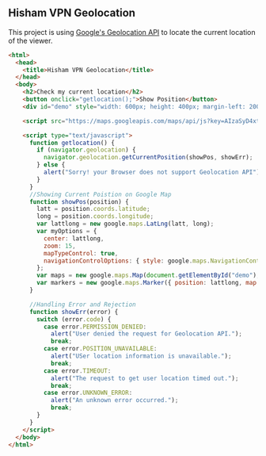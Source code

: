 ## Hisham VPN Geolocation

This project is using [Google's Geolocation API](https://developers.google.com/maps/documentation/javascript/geolocation) to locate the current location of the viewer.

```html
<html>
  <head>
    <title>Hisham VPN Geolocation</title>
  </head>
  <body>
    <h2>Check my current location</h2>
    <button onclick="getlocation();">Show Position</button>
    <div id="demo" style="width: 600px; height: 400px; margin-left: 200px;"></div>

    <script src="https://maps.googleapis.com/maps/api/js?key=AIzaSyD4xtEoXBaKsiQZ6smXXbU7ufYNxeTOBFc&v=weekly"></script>

    <script type="text/javascript">
      function getlocation() {
        if (navigator.geolocation) {
          navigator.geolocation.getCurrentPosition(showPos, showErr);
        } else {
          alert("Sorry! your Browser does not support Geolocation API");
        }
      }
      //Showing Current Poistion on Google Map
      function showPos(position) {
        latt = position.coords.latitude;
        long = position.coords.longitude;
        var lattlong = new google.maps.LatLng(latt, long);
        var myOptions = {
          center: lattlong,
          zoom: 15,
          mapTypeControl: true,
          navigationControlOptions: { style: google.maps.NavigationControlStyle.SMALL },
        };
        var maps = new google.maps.Map(document.getElementById("demo"), myOptions);
        var markers = new google.maps.Marker({ position: lattlong, map: maps, title: "You are here!" });
      }

      //Handling Error and Rejection
      function showErr(error) {
        switch (error.code) {
          case error.PERMISSION_DENIED:
            alert("User denied the request for Geolocation API.");
            break;
          case error.POSITION_UNAVAILABLE:
            alert("USer location information is unavailable.");
            break;
          case error.TIMEOUT:
            alert("The request to get user location timed out.");
            break;
          case error.UNKNOWN_ERROR:
            alert("An unknown error occurred.");
            break;
        }
      }
    </script>
  </body>
</html> 
```

<!-- For more details see [Basic writing and formatting syntax](https://docs.github.com/en/github/writing-on-github/getting-started-with-writing-and-formatting-on-github/basic-writing-and-formatting-syntax).

### Jekyll Themes

Your Pages site will use the layout and styles from the Jekyll theme you have selected in your [repository settings](https://github.com/Warns/hisham-project/settings/pages). The name of this theme is saved in the Jekyll `_config.yml` configuration file.

### Support or Contact

Having trouble with Pages? Check out our [documentation](https://docs.github.com/categories/github-pages-basics/) or [contact support](https://support.github.com/contact) and we’ll help you sort it out. -->
